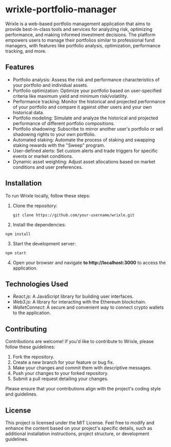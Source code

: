 # wrixle-portfolio-manager

Wrixle is a web-based portfolio management application that aims to provide best-in-class tools and services for analyzing risk, optimizing performance, and making informed investment decisions. The platform empowers users to manage their portfolios similar to professional fund managers, with features like portfolio analysis, optimization, performance tracking, and more.

## Features

- Portfolio analysis: Assess the risk and performance characteristics of your portfolio and individual assets.
- Portfolio optimization: Optimize your portfolio based on user-specified criteria like maximum yield and minimum risk/volatility.
- Performance tracking: Monitor the historical and projected performance of your portfolio and compare it against other users and your own historical data.
- Portfolio modeling: Simulate and analyze the historical and projected performance of different portfolio compositions.
- Portfolio shadowing: Subscribe to mirror another user's portfolio or sell shadowing rights to your own portfolio.
- Automated staking: Automate the process of staking and swapping staking rewards with the "Sweep" program.
- User-defined alerts: Set custom alerts and trade triggers for specific events or market conditions.
- Dynamic asset weighting: Adjust asset allocations based on market conditions and user preferences.

## Installation

To run Wrixle locally, follow these steps:

1. Clone the repository:

   ```git clone https://github.com/your-username/wrixle.git```

2. Install the dependencies:

```npm install```

3. Start the development server:

```npm start```

4. Open your browser and navigate **to http://localhost:3000** to access the application.

## Technologies Used

* _React.js_: A JavaScript library for building user interfaces.
* _Web3.js_: A library for interacting with the Ethereum blockchain.
* _WalletConnect_: A secure and convenient way to connect crypto wallets to the application.

## Contributing

Contributions are welcome! If you'd like to contribute to Wrixle, please follow these guidelines:

1. Fork the repository.
2. Create a new branch for your feature or bug fix.
3. Make your changes and commit them with descriptive messages.
4. Push your changes to your forked repository.
5. Submit a pull request detailing your changes.

Please ensure that your contributions align with the project's coding style and guidelines.

## License

This project is licensed under the MIT License.
Feel free to modify and enhance the content based on your project's specific details, such as additional installation instructions, project structure, or development guidelines.
